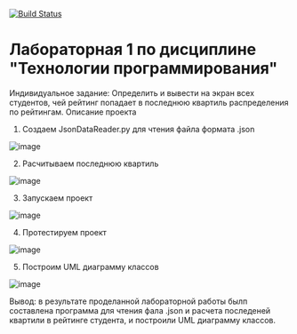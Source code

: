 [![Build Status](https://app.travis-ci.com/Artem-bobunov/PTLab1.svg?branch=main)](https://app.travis-ci.com/Artem-bobunov/PTLab1)
# Лабораторная 1 по дисциплине "Технологии программирования"
Индивидуальное задание:
Определить и вывести на экран всех студентов, чей рейтинг попадает в последнюю квартиль распределения по рейтингам.
Описание проекта 
1. Создаем JsonDataReader.py для чтения файла формата .json


![image](https://user-images.githubusercontent.com/38436717/146553899-31e078ec-c57a-481e-97d5-21a7d0362a50.png)


2. Расчитываем последнюю квартиль 


![image](https://user-images.githubusercontent.com/38436717/146553977-ecda33e8-cbf5-4c1d-a413-44f63bf3bffd.png)


3. Запускаем проект 


![image](https://user-images.githubusercontent.com/38436717/146554181-821f4f10-2273-43b3-87e3-009fb900423b.png)


4. Протестируем проект


![image](https://user-images.githubusercontent.com/38436717/146554381-cb1a8c6a-93b3-4d1c-a1ea-f829b5b9e608.png)


5. Построим UML диаграмму классов 


![image](https://user-images.githubusercontent.com/38436717/146555330-1eded856-d238-421e-adb4-bb12dd92ba85.png)


Вывод: в результате проделанной лабораторной работы былп составлена программа для чтения фала .json и расчета последеней квартили в рейтинге студента, и построили UML диаграмму классов.
